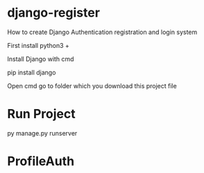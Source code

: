 # django-register

How to create Django Authentication registration  and login system

First install python3 + 

Install Django  with cmd 

pip install django

Open cmd go to folder which  you  download  this  project file 

# Run Project
py manage.py runserver
# ProfileAuth
